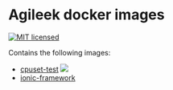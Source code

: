 # Agileek docker images
[![MIT licensed](https://img.shields.io/badge/license-MIT-blue.svg)](https://tldrlegal.com/license/mit-license#summary)

Contains the following images:
* [cpuset-test](cpuset-test/) [![](https://badge.imagelayers.io/agileek/cpuset-test:latest.svg)](https://imagelayers.io/?images=agileek/cpuset-test:latest 'Get your own badge on imagelayers.io')
* [ionic-framework](ionic-framework/)
